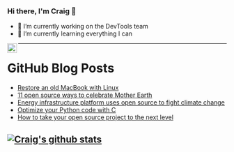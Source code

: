 ### Hi there, I'm Craig 👋

<!--
**CraigTeelFugro/CraigTeelFugro** is a ✨ _special_ ✨ repository because its `README.md` (this file) appears on your GitHub profile.

Here are some ideas to get you started:
-->

- 🔭 I’m currently working on the DevTools team
- 🌱 I’m currently learning everything I can

[<img align="left" alt="Craig Teel | LinkedIn" width="22px" src="https://cdn.jsdelivr.net/npm/simple-icons@v3/icons/linkedin.svg" />][linkedin]

---

# GitHub Blog Posts

<!-- BLOG-POST-LIST:START -->
- [Restore an old MacBook with Linux](https://opensource.com/article/21/4/restore-macbook-linux)
- [11 open source ways to celebrate Mother Earth](https://opensource.com/article/21/4/happy-earth-day)
- [Energy infrastructure platform uses open source to fight climate change](https://opensource.com/article/21/4/seapath-open-energy-infrastructure)
- [Optimize your Python code with C](https://opensource.com/article/21/4/cython)
- [How to take your open source project to the next level](https://opensource.com/article/21/4/open-source-saas)
<!-- BLOG-POST-LIST:END -->

## [![Craig's github stats](https://github-readme-stats.vercel.app/api?username=craigteelfugro)](https://github.com/anuraghazra/github-readme-stats)


[linkedin]: https://linkedin.com/in/craig-teel-b8786771

